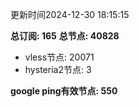 更新时间2024-12-30 18:15:15

**总订阅: 165**
**总节点: 40828**
- vless节点: 20071
- hysteria2节点: 3

**google ping有效节点: 550**
